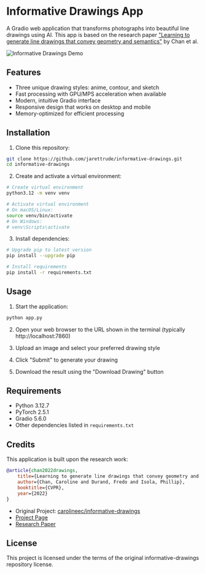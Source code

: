 # Informative Drawings App

A Gradio web application that transforms photographs into beautiful line drawings using AI. This app is based on the research paper ["Learning to generate line drawings that convey geometry and semantics"](https://arxiv.org/abs/2203.12691) by Chan et al.

![Informative Drawings Demo](https://carolineec.github.io/informative_drawings/images/teaser.png)

## Features 

-  Three unique drawing styles: anime, contour, and sketch
-  Fast processing with GPU/MPS acceleration when available
-  Modern, intuitive Gradio interface
-  Responsive design that works on desktop and mobile
-  Memory-optimized for efficient processing

## Installation

1. Clone this repository:
```bash
git clone https://github.com/jarettrude/informative-drawings.git
cd informative-drawings
```

2. Create and activate a virtual environment:
```bash
# Create virtual environment
python3.12 -m venv venv

# Activate virtual environment
# On macOS/Linux:
source venv/bin/activate
# On Windows:
# venv\Scripts\activate
```

3. Install dependencies:
```bash
# Upgrade pip to latest version
pip install --upgrade pip

# Install requirements
pip install -r requirements.txt
```

## Usage 

1. Start the application:
```bash
python app.py
```

2. Open your web browser to the URL shown in the terminal (typically http://localhost:7860)

3. Upload an image and select your preferred drawing style

4. Click "Submit" to generate your drawing

5. Download the result using the "Download Drawing" button

## Requirements 

- Python 3.12.7
- PyTorch 2.5.1
- Gradio 5.6.0
- Other dependencies listed in `requirements.txt`

## Credits 

This application is built upon the research work:

```bibtex
@article{chan2022drawings,
    title={Learning to generate line drawings that convey geometry and semantics},
    author={Chan, Caroline and Durand, Fredo and Isola, Phillip},
    booktitle={CVPR},
    year={2022}
}
```

- Original Project: [carolineec/informative-drawings](https://github.com/carolineec/informative-drawings)
- [Project Page](https://carolineec.github.io/informative_drawings/)
- [Research Paper](https://arxiv.org/abs/2203.12691)

## License 

This project is licensed under the terms of the original informative-drawings repository license.
